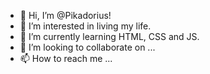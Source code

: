 - 👋 Hi, I’m @Pikadorius!
- 👀 I’m interested in living my life.
- 🌱 I’m currently learning HTML, CSS and JS. 
- 💞️ I’m looking to collaborate on ...
- 📫 How to reach me ...

<!---
Pikadorius/Pikadorius is a ✨ special ✨ repository because its `README.md` (this file) appears on your GitHub profile.
You can click the Preview link to take a look at your changes.
--->
